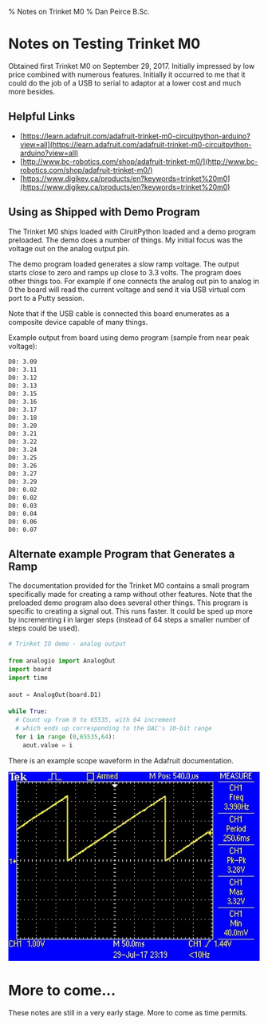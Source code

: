 % Notes on Trinket M0
% Dan Peirce B.Sc.

<!---
use pandoc -s --toc -t html5 -c ../../pandocbd.css testing.md -o testing.html
-->

# Notes on Testing Trinket M0

Obtained first Trinket M0 on September 29, 2017. Initially impressed by low price combined with numerous features. 
Initially it occurred to me that it could do the job of a USB to serial to adaptor at a lower cost and much more besides.

## Helpful Links

* [https://learn.adafruit.com/adafruit-trinket-m0-circuitpython-arduino?view=all](https://learn.adafruit.com/adafruit-trinket-m0-circuitpython-arduino?view=all)
* [http://www.bc-robotics.com/shop/adafruit-trinket-m0/](http://www.bc-robotics.com/shop/adafruit-trinket-m0/)
* [https://www.digikey.ca/products/en?keywords=trinket%20m0](https://www.digikey.ca/products/en?keywords=trinket%20m0)

## Using as Shipped with Demo Program

The Trinket M0 ships loaded with CiruitPython loaded and a demo program preloaded. The demo does a number of things. 
My initial focus was the voltage out on the analog output pin. 

The demo program loaded generates a slow ramp voltage. The output starts close to zero and ramps up 
close to 3.3 volts. The program does other things too. For example if one connects the analog out pin to analog in 0 
the board will read the current voltage and send it via USB virtual com port to a Putty session. 

Note that if the USB cable is connected this board enumerates as a composite device capable of many things.

Example output from board using demo program (sample from near peak voltage):

~~~~
D0: 3.09
D0: 3.11
D0: 3.12
D0: 3.13
D0: 3.15
D0: 3.16
D0: 3.17
D0: 3.18
D0: 3.20
D0: 3.21
D0: 3.22
D0: 3.24
D0: 3.25
D0: 3.26
D0: 3.27
D0: 3.29
D0: 0.02
D0: 0.02
D0: 0.03
D0: 0.04
D0: 0.06
D0: 0.07
~~~~

## Alternate example Program that Generates a Ramp

The documentation provided for the Trinket M0 contains a small program specifically 
made for creating a ramp without other features. Note that the preloaded demo program also does several other things.
This program is specific to creating a signal out. This runs faster. It could be sped up more by incrementing **i**
in larger steps (instead of 64 steps a smaller number of steps could be used).

~~~~python
# Trinket IO demo - analog output

from analogio import AnalogOut
import board
import time
    
aout = AnalogOut(board.D1)

while True:
  # Count up from 0 to 65535, with 64 increment
  # which ends up corresponding to the DAC's 10-bit range
  for i in range (0,65535,64):
    aout.value = i
~~~~

There is an example scope waveform in the Adafruit documentation.

![](adafruit_products_gemma_TEK0002.jpg)

# More to come...

These notes are still in a very early stage. More to come as time permits.